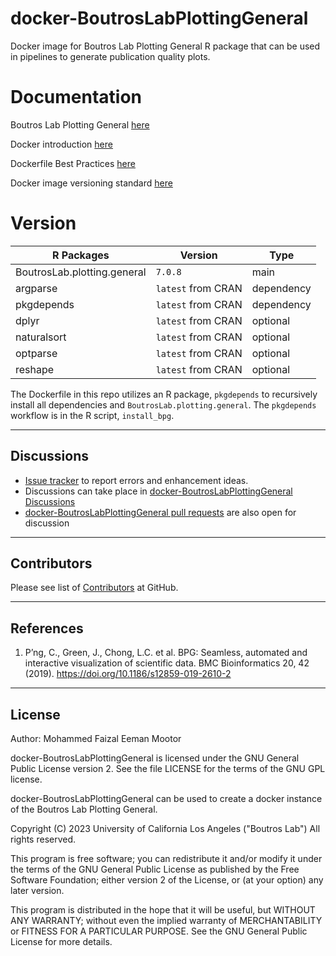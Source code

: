 # docker-BoutrosLabPlottingGeneral
Docker image for Boutros Lab Plotting General R package that can be used in pipelines to generate publication quality plots.

# Documentation

Boutros Lab Plotting General [here](https://cran.rstudio.com/web/packages/BoutrosLab.plotting.general/)

Docker introduction [here](https://uclahs-cds.atlassian.net/wiki/spaces/BOUTROSLAB/pages/3190419/Docker+Introduction)

Dockerfile Best Practices [here](https://uclahs-cds.atlassian.net/wiki/spaces/BOUTROSLAB/pages/3189770/Dockerfile+Best+Practices)

Docker image versioning standard [here](https://uclahs-cds.atlassian.net/wiki/spaces/BOUTROSLAB/pages/3188472/Docker+image+versioning+standardization)


# Version
| R Packages | Version | Type |
|------|---------|---------|
| BoutrosLab.plotting.general | `7.0.8` | main |
| argparse | `latest` from CRAN | dependency |
| pkgdepends | `latest` from CRAN | dependency |
| dplyr | `latest` from CRAN | optional |
| naturalsort | `latest` from CRAN | optional |
| optparse | `latest` from CRAN | optional |
| reshape | `latest` from CRAN | optional |

The Dockerfile in this repo utilizes an R package, `pkgdepends` to recursively install all dependencies and `BoutrosLab.plotting.general`. The `pkgdepends` workflow is in the R script, `install_bpg`.

---

## Discussions

- [Issue tracker](https://github.com/uclahs-cds/docker-BoutrosLabPlottingGeneral/issues) to report errors and enhancement ideas.
- Discussions can take place in [docker-BoutrosLabPlottingGeneral Discussions](https://github.com/uclahs-cds/docker-BoutrosLabPlottingGeneral/discussions)
- [docker-BoutrosLabPlottingGeneral pull requests](https://github.com/uclahs-cds/docker-BoutrosLabPlottingGeneral/pulls) are also open for discussion

---

## Contributors

Please see list of [Contributors](https://github.com/uclahs-cds/docker-BoutrosLabPlottingGeneral/graphs/contributors) at GitHub.

---

## References

1. P’ng, C., Green, J., Chong, L.C. et al. BPG: Seamless, automated and interactive visualization of scientific data. BMC Bioinformatics 20, 42 (2019). https://doi.org/10.1186/s12859-019-2610-2

---

## License

Author: Mohammed Faizal Eeman Mootor

docker-BoutrosLabPlottingGeneral is licensed under the GNU General Public License version 2. See the file LICENSE for the terms of the GNU GPL license.

docker-BoutrosLabPlottingGeneral can be used to create a docker instance of the Boutros Lab Plotting General.

Copyright (C) 2023 University of California Los Angeles ("Boutros Lab") All rights reserved.

This program is free software; you can redistribute it and/or modify it under the terms of the GNU General Public License as published by the Free Software Foundation; either version 2 of the License, or (at your option) any later version.

This program is distributed in the hope that it will be useful, but WITHOUT ANY WARRANTY; without even the implied warranty of MERCHANTABILITY or FITNESS FOR A PARTICULAR PURPOSE. See the GNU General Public License for more details.

